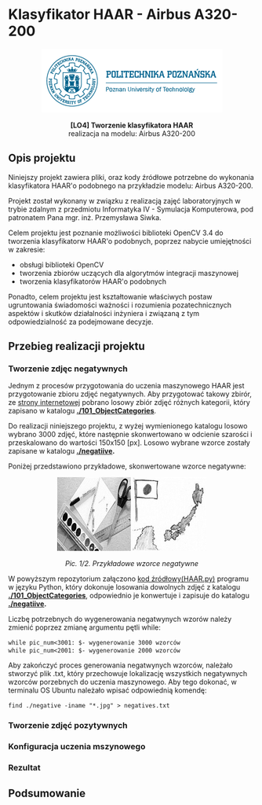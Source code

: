 # Klasyfikator HAAR - Airbus A320-200

<p align="center">
  <img src="/support_files/putlogo.png?raw=true" alt="PUT logo"/>
</p>

<p align="center">
<strong>[LO4] Tworzenie klasyfikatora HAAR</strong><br>realizacja na modelu: Airbus A320-200
</p>

<h2> Opis projektu</h2>
Niniejszy projekt zawiera pliki, oraz kody źródłowe potrzebne do wykonania klasyfikatora HAAR'o podobnego na przykładzie modelu: Airbus A320-200.

Projekt został wykonany w związku z realizacją zajęć laboratoryjnych w trybie zdalnym z przedmiotu Informatyka IV - Symulacja Komputerowa, pod patronatem Pana mgr. inż. Przemysława Siwka.

Celem projektu jest poznanie możliwości biblioteki OpenCV 3.4 do tworzenia klasyfikatorw HAAR'o podobnych, poprzez nabycie umiejętności w zakresie:
<ul>
<li> obsługi biblioteki OpenCV </li>
<li> tworzenia zbiorów uczących dla algorytmów integracji maszynowej </li>
<li> tworzenia klasyfikatorów HAAR'o podobnych </li>
</ul>

Ponadto, celem projektu jest kształtowanie właściwych postaw ugruntowania świadomości ważności i rozumienia pozatechnicznych aspektów i skutków działalności inżyniera i związaną z tym odpowiedzialność za podejmowane decyzje.

<h2> Przebieg realizacji projektu </h2>
<h3> Tworzenie zdjęc negatywnych</h3>

Jednym z procesów przygotowania do uczenia maszynowego HAAR jest przygotowanie zbioru zdjęć negatywnych. Aby przygotować takowy zbirór, ze [strony internetowej](http://www.vision.caltech.edu/Image_Datasets/Caltech101 "download images") pobrano losowy zbiór zdjęć różnych kategorii, który zapisano w katalogu <strong>[./101_ObjectCategories](https://github.com/Olsze16/Klasyfikator-HAAR---Airbus-A320-200/tree/master/101_ObjectCategories)</strong>.

Do realizacji niniejszego projektu, z wyżej wymienionego katalogu losowo wybrano 3000 zdjęć, które następnie skonwertowano w odcienie szarości i przeskalowano do wartości 150x150 [px]. Losowo wybrane wzorce zostały zapisane w katalogu <strong>[./negatiive](https://github.com/Olsze16/Klasyfikator-HAAR---Airbus-A320-200/tree/master/negative).</strong>

Poniżej przedstawiono przykładowe, skonwertowane wzorce negatywne:
<p align="center">
  <img src="/negative/image2.jpg?raw=true" alt="Negative example 1"/>
  <img src="/negative/image10.jpg?raw=true" alt="Negative example 2"/>
</p>
<p align="center"><em>Pic. 1/2. Przykładowe wzorce negatywne</em></p>

W powyższym repozytorium załączono [kod źródłowy(HAAR.py)](https://github.com/Olsze16/Klasyfikator-HAAR---Airbus-A320-200/tree/master/HAAR.py) programu w języku Python, który dokonuje losowania dowolnych zdjęć z katalogu <strong>[./101_ObjectCategories](https://github.com/Olsze16/Klasyfikator-HAAR---Airbus-A320-200/tree/master/101_ObjectCategories)</strong>, odpowiednio je konwertuje i zapisuje do katalogu <strong>[./negatiive](https://github.com/Olsze16/Klasyfikator-HAAR---Airbus-A320-200/tree/master/negative).</strong>

Liczbę potrzebnych do wygenerowania negatwynych wzorów należy zmienić poprzez zmianę argumentu pętli while:

    while pic_num<3001: $- wygenerowanie 3000 wzorców
    while pic_num<2001: $- wygenerowanie 2000 wzorców

Aby zakończyć proces generowania negatwynych wzorców, należało stworzyć plik .txt, który przechowuje lokalizację wszystkich negatywnych wzorców porzebnych do uczenia maszynowego. Aby tego dokonać, w terminalu OS Ubuntu należało wpisać odpowiednią komendę:

    find ./negative -iname "*.jpg" > negatives.txt






<h3> Tworzenie zdjęć pozytywnych</h3>

<h3> Konfiguracja uczenia mszynowego</h3>

<h3> Rezultat</h3>

<h2> Podsumowanie </h2>


